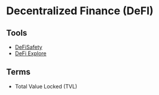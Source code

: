 # Decentralized Finance (DeFI)

<!--
defiexplore.com/cdp/25977
oasis.app/25977
-->

## Tools

- [DeFiSafety](https://defisafety.com)
- [DeFi Explore](https://defiexplore.com)

## Terms

- Total Value Locked (TVL)

<!--
Decentralized Autonomous Organization (DAO)
Connect Wallet
-->

<!--
Bridge

https://app.goosefx.io/bridge

Farm

https://app.goosefx.io/farm

Trade

https://app.goosefx.io/trade
-->
